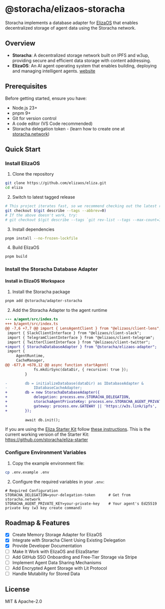 # @storacha/elizaos-storacha

Storacha implements a database adapter for [ElizaOS](https://elizaos.github.io/eliza/) that enables decentralized storage of agent data using the Storacha network.

## Overview

- **Storacha**: A decentralized storage network built on IPFS and w3up, providing secure and efficient data storage with content addressing.
- **ElizaOS**: An AI agent operating system that enables building, deploying and managing intelligent agents. [website](https://elizaos.github.io/eliza/)

## Prerequisites

Before getting started, ensure you have:
- Node.js 23+
- pnpm 9+
- Git for version control
- A code editor (VS Code recommended)
- Storacha delegation token - (learn how to create one at [storacha.network](https://docs.storacha.network/concepts/ucan/#delegate-across-apps-and-services))

## Quick Start

### Install ElizaOS

1. Clone the repository
```bash
git clone https://github.com/elizaos/eliza.git
cd eliza
```

2. Switch to latest tagged release
```bash
# This project iterates fast, so we recommend checking out the latest release
git checkout $(git describe --tags --abbrev=0)
# If the above doesn't work, try:
# git checkout $(git describe --tags `git rev-list --tags --max-count=1`)
```

3. Install dependencies
```bash
pnpm install --no-frozen-lockfile
```

4. Build ElizaOS
```bash
pnpm build
```

### Install the Storacha Database Adapter

#### Install in ElizaOS Workspace

1. Install the Storacha package
```bash
pnpm add @storacha/adapter-storacha
```

2. Add the Storacha Adapter to the agent runtime
```diff
--- a/agent/src/index.ts
+++ b/agent/src/index.ts
@@ -7,6 +7,7 @@ import { LensAgentClient } from "@elizaos/client-lens";
 import { SlackClientInterface } from "@elizaos/client-slack";
 import { TelegramClientInterface } from "@elizaos/client-telegram";
 import { TwitterClientInterface } from "@elizaos/client-twitter";
+import { StorachaDatabaseAdapter } from "@storacha/elizaos-adapter";
 import {
     AgentRuntime,
     CacheManager,
@@ -677,8 +678,12 @@ async function startAgent(
             fs.mkdirSync(dataDir, { recursive: true });
         }
 
-        db = initializeDatabase(dataDir) as IDatabaseAdapter &
-            IDatabaseCacheAdapter;
+        db = new StorachaDatabaseAdapter({
+            delegation: process.env.STORACHA_DELEGATION,
+            storachaAgentPrivateKey: process.env.STORACHA_AGENT_PRIVATE_KEY,
+            gateway: process.env.GATEWAY || 'https://w3s.link/ipfs',
+        });
 
         await db.init();
```

If you are using the [Eliza Starter Kit](https://github.com/elizaOS/eliza-starter) follow [these instructions](https://github.com/storacha/elizaos-adapter/blob/main/docs/integration.md#how-to-use-eliza-starter-with-storacha).
This is the current working version of the Starter Kit: https://github.com/storacha/eliza-starter

### Configure Environment Variables

1. Copy the example environment file:
```bash
cp .env.example .env
```

2. Configure the required variables in your `.env`:
```env
# Required Configuration
STORACHA_DELEGATION=your-delegation-token      # Get from storacha.network
STORACHA_AGENT_PRIVATE_KEY=your-private-key    # Your agent's Ed25519 private key (w3 key create command)
```

## Roadmap & Features

- [x] Create Memory Storage Adapter for ElizaOS
- [x] Integrate with Storacha Client Using Existing Delegation
- [x] Provide Developer Documentation
- [ ] Make It Work with ElizaOS and ElizaStarter
- [ ] Add GitHub SSO Onboarding and Free-Tier Storage via Stripe
- [ ] Implement Agent Data Sharing Mechanisms
- [ ] Add Encrypted Agent Storage with Lit Protocol
- [ ] Handle Mutability for Stored Data

## License

MIT & Apache-2.0

